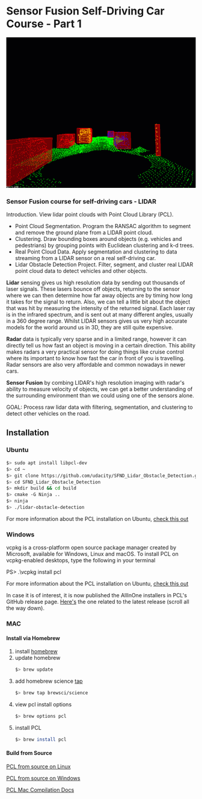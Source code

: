 # Sensor Fusion Self-Driving Car Course - Part 1

<p align="center"><img src="docs/ObstacleDetectionFPS.gif" width="700" height="400"/></p>

### Sensor Fusion course for self-driving cars - LIDAR

Introduction. View lidar point clouds with Point Cloud Library (PCL).
- Point Cloud Segmentation. Program the RANSAC algorithm to segment and remove the ground plane from a LIDAR point cloud. 
- Clustering. Draw bounding boxes around objects (e.g. vehicles and pedestrians) by grouping points with Euclidean clustering and k-d trees. 
- Real Point Cloud Data. Apply segmentation and clustering to data streaming from a LIDAR sensor on a real self-driving car. 
- Lidar Obstacle Detection Project. Filter, segment, and cluster real LIDAR point cloud data to detect vehicles and other objects.

**Lidar** sensing gives us high resolution data by sending out thousands of laser signals. These lasers bounce off objects, returning to the sensor where we can then determine how far away objects are by timing how long it takes for the signal to return. Also, we can tell a little bit about the object that was hit by measuring the intensity of the returned signal. Each laser ray is in the infrared spectrum, and is sent out at many different angles, usually in a 360 degree range. Whilst LIDAR sensors gives us very high accurate models for the world around us in 3D, they are still quite expensive.

**Radar** data is typically very sparse and in a limited range, however it can directly tell us how fast an object is moving in a certain direction. This ability makes radars a very practical sensor for doing things like cruise control where its important to know how fast the car in front of you is travelling. Radar sensors are also very affordable and common nowadays in newer cars.

**Sensor Fusion** by combing LIDAR's high resolution imaging with radar's ability to measure velocity of objects, we can get a better understanding of the surrounding environment than we could using one of the sensors alone.

GOAL: Process raw lidar data with filtering, segmentation, and clustering to detect other vehicles on the road.

## Installation

### Ubuntu

```bash
$> sudo apt install libpcl-dev
$> cd ~
$> git clone https://github.com/udacity/SFND_Lidar_Obstacle_Detection.git
$> cd SFND_Lidar_Obstacle_Detection
$> mkdir build && cd build
$> cmake -G Ninja .. 
$> ninja	      
$> ./lidar-obstacle-detection 
```

For more information about the PCL installation on Ubuntu, [check this out](https://pointclouds.org/downloads/#linux)

### Windows

vcpkg is a cross-platform open source package manager created by Microsoft, 
available for Windows, Linux and macOS. To install PCL on vcpkg-enabled 
desktops, type the following in your terminal

PS> .\vcpkg install pcl

For more information about the PCL installation on Ubuntu, [check this out](https://pointclouds.org/downloads/)

In case it is of interest, it is now published the AllInOne installers in PCL's GitHub release page. 
[Here's](https://github.com/PointCloudLibrary/pcl/releases) the one related to the latest release (scroll all the way down).

### MAC

#### Install via Homebrew
1. install [homebrew](https://brew.sh/)
2. update homebrew
	```bash
	$> brew update
	```
3. add  homebrew science [tap](https://docs.brew.sh/Taps)
	```bash
	$> brew tap brewsci/science
	```
4. view pcl install options
	```bash
	$> brew options pcl
	```
5. install PCL
	```bash
	$> brew install pcl
	```
#### Build from Source
[PCL from source on Linux](https://pcl-tutorials.readthedocs.io/en/latest/compiling_pcl_posix.html)

[PCL from source on Windows](https://pcl-tutorials.readthedocs.io/en/latest/compiling_pcl_windows.html)

[PCL Mac Compilation Docs](https://pcl-tutorials.readthedocs.io/en/latest/compiling_pcl_macosx.html)
